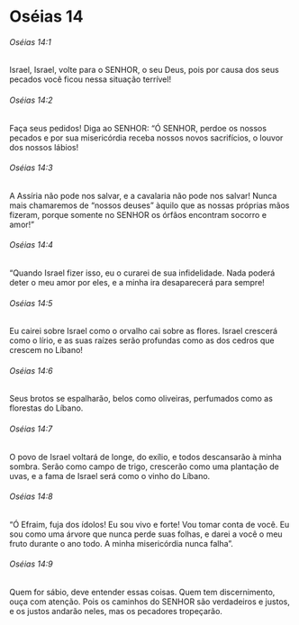 # Oséias 14

###### Oséias 14:1

Israel, Israel, volte para o SENHOR, o seu Deus, pois por causa dos seus pecados você ficou nessa situação terrível!

###### Oséias 14:2

Faça seus pedidos! Diga ao SENHOR: “Ó SENHOR, perdoe os nossos pecados e por sua misericórdia receba nossos novos sacrifícios, o louvor dos nossos lábios!

###### Oséias 14:3

A Assíria não pode nos salvar, e a cavalaria não pode nos salvar! Nunca mais chamaremos de “nossos deuses” àquilo que as nossas próprias mãos fizeram, porque somente no SENHOR os órfãos encontram socorro e amor!”

###### Oséias 14:4

“Quando Israel fizer isso, eu o curarei de sua infidelidade. Nada poderá deter o meu amor por eles, e a minha ira desaparecerá para sempre!

###### Oséias 14:5

Eu cairei sobre Israel como o orvalho cai sobre as flores. Israel crescerá como o lírio, e as suas raízes serão profundas como as dos cedros que crescem no Líbano!

###### Oséias 14:6

Seus brotos se espalharão, belos como oliveiras, perfumados como as florestas do Líbano.

###### Oséias 14:7

O povo de Israel voltará de longe, do exílio, e todos descansarão à minha sombra. Serão como campo de trigo, crescerão como uma plantação de uvas, e a fama de Israel será como o vinho do Líbano.

###### Oséias 14:8

“Ó Efraim, fuja dos ídolos! Eu sou vivo e forte! Vou tomar conta de você. Eu sou como uma árvore que nunca perde suas folhas, e darei a você o meu fruto durante o ano todo. A minha misericórdia nunca falha”.

###### Oséias 14:9

Quem for sábio, deve entender essas coisas. Quem tem discernimento, ouça com atenção. Pois os caminhos do SENHOR são verdadeiros e justos, e os justos andarão neles, mas os pecadores tropeçarão.

